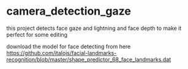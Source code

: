 # camera_detection_gaze
this project detects face gaze and lightning and face depth to make it perfect for some editing 

download the model for face detecting from here https://github.com/italojs/facial-landmarks-recognition/blob/master/shape_predictor_68_face_landmarks.dat
